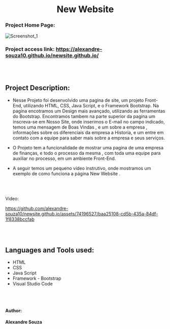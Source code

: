 <h1 align="center"> New Website </h1> 


### Project Home Page: 

![Screenshot_1](https://github.com/alexandre-souza10/newsite.github.io/assets/74196527/f33f4efa-3d3d-42f4-9708-72de30496d0f)

### Project access link: https://alexandre-souza10.github.io/newsite.github.io/
<br></br>

## Project Description:
- Nesse Projeto foi desenvolvido uma pagina de site, um projeto Front-End, utilizando HTML, CSS, Java Script, e o Framework Bootstrap.
Na pagina encotramos um Design mais avançado, utilizando as ferramentas do Bootstrap. Encontramos tambem na parte superior da pagina um inscreva-se
em Nosso Site, onde inserimos o E-mail no campo indicado, temos uma mensagem de Boas Vindas , e um sobre a empresa , informações sobre os diferenciais da empresa
a Historia, e um entre em contato com a equipe para saber mais sobre a empresa e seus serviços.

- O Projeto tem a funcionalidade de mostrar uma pagina de uma empresa de finanças, e todo o processo da mesma , com toda uma equipe para auxiliar no processo,
em um ambiente Front-End.

- A seguir temos um pequeno vídeo instrutivo, onde mostramos um exemplo de como funciona a página New Website .

<br></br>

 Video:

https://github.com/alexandre-souza10/newsite.github.io/assets/74196527/baa25108-cd5b-435a-84df-1f8338bccfab

<br></br>

## Languages ​​and Tools used:
- HTML
- CSS
- Java Script
- Framework - Bootstrap
- Visual Studio Code

<br></br>

#### Author: 
**Alexandre Souza**
